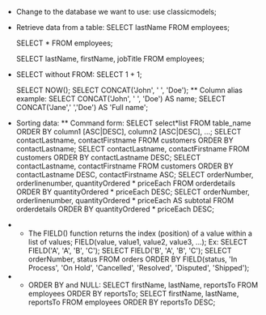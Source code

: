 - Change to the database we want to use:
  use classicmodels;

- Retrieve data from a table:
  SELECT lastName FROM employees;

  SELECT \* FROM employees;

  SELECT
  lastName,
  firstName,
  jobTitle
  FROM employees;

- SELECT without FROM:
  SELECT 1 + 1;

  SELECT NOW();
  SELECT CONCAT('John', ' ', 'Doe');
  \*\* Column alias example:
  SELECT CONCAT('John', ' ', 'Doe') AS name;
  SELECT CONCAT('Jane',' ','Doe') AS 'Full name';

- Sorting data:
  \*\* Command form: SELECT select*list FROM table_name ORDER BY column1 [ASC|DESC], column2 [ASC|DESC], ...;
  SELECT contactLastname, contactFirstname FROM customers ORDER BY contactLastname;
  SELECT contactLastname, contactFirstname FROM customers ORDER BY contactLastname DESC;
  SELECT contactLastname, contactFirstname FROM customers ORDER BY contactLastname DESC, contactFirstname ASC;
  SELECT orderNumber, orderlinenumber, quantityOrdered * priceEach FROM orderdetails ORDER BY quantityOrdered \* priceEach DESC;
  SELECT orderNumber, orderlinenumber, quantityOrdered \* priceEach AS subtotal FROM orderdetails ORDER BY quantityOrdered \* priceEach DESC;

* - The FIELD() function returns the index (position) of a value within a list of values; FIELD(value, value1, value2, value3, ...); Ex:
    SELECT FIELD('A', 'A', 'B', 'C');
    SELECT FIELD('B', 'A', 'B', 'C');
    SELECT orderNumber, status FROM orders ORDER BY FIELD(status, 'In Process', 'On Hold', 'Cancelled', 'Resolved', 'Disputed', 'Shipped');

* - ORDER BY and NULL:
    SELECT firstName, lastName, reportsTo FROM employees ORDER BY reportsTo;
    SELECT firstName, lastName, reportsTo FROM employees ORDER BY reportsTo DESC;
